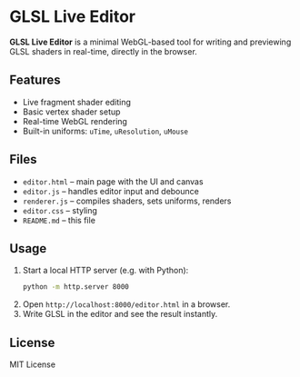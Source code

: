 # GLSL Live Editor

**GLSL Live Editor** is a minimal WebGL-based tool for writing and previewing GLSL shaders in real-time, directly in the browser.

## Features

- Live fragment shader editing
- Basic vertex shader setup
- Real-time WebGL rendering
- Built-in uniforms: `uTime`, `uResolution`, `uMouse`

## Files

- `editor.html` – main page with the UI and canvas  
- `editor.js` – handles editor input and debounce  
- `renderer.js` – compiles shaders, sets uniforms, renders  
- `editor.css` – styling  
- `README.md` – this file  

## Usage

1. Start a local HTTP server (e.g. with Python):
   ```bash
   python -m http.server 8000
   ```
2. Open `http://localhost:8000/editor.html` in a browser.
3. Write GLSL in the editor and see the result instantly.

## License

MIT License
